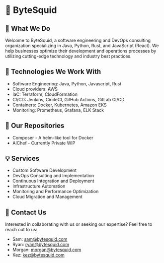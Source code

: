 # :octopus: ByteSquid 

## :dart: What We Do
Welcome to ByteSquid, a software engineering and DevOps consulting organization specializing in Java, Python, Rust, and JavaScript (React). We help businesses optimize their development and operations processes by utilizing cutting-edge technology and industry best practices.

## :rocket: Technologies We Work With
- Software Engineering: Java, Python, Javascript, Rust
- Cloud providers: AWS
- IaC: Terraform, CloudFormation
- CI/CD: Jenkins, CircleCI, GitHub Actions, GitLab CI/CD
- Containers: Docker, Kubernetes, Amazon EKS
- Monitoring: Prometheus, Grafana, ELK Stack

## :wrench: Our Repositories
- Composer - A helm-like tool for Docker
- AIChef - Currently Private WIP


## :bulb: Services

* Custom Software Development
* DevOps Consulting and Implementation
* Continuous Integration and Deployment
* Infrastructure Automation
* Monitoring and Performance Optimization
* Cloud Migration and Management

## :speech_balloon: Contact Us

Interested in collaborating with us or seeking our expertise? Feel free to reach out to us:

- Sam: [sam@bytesquid.com](mailto:sam@bytesquid.com)
- Ryan: [ryan@bytesquid.com](mailto:ryan@bytesquid.com)
- Morgan: [morgan@bytesquid.com](mailto:morgan@bytesquid.com)
- Kez: [kez@bytesquid.com](mailto:kez@bytesquid.com)
